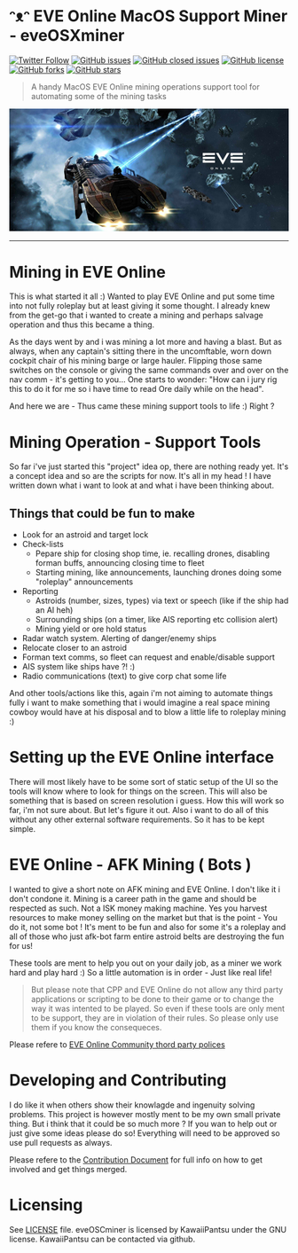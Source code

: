 # ᵔᴥᵔ EVE Online MacOS Support Miner - eveOSXminer
[![Twitter Follow](https://img.shields.io/twitter/follow/davidbl.svg?style=social&label=Follow)](https://twitter.com/davidbl) [![GitHub issues](https://img.shields.io/github/issues/kawaiipantsu/eveOSXminer.svg)](https://github.com/kawaiipantsu/eveOSXminer/issues) [![GitHub closed issues](https://img.shields.io/github/issues-closed/kawaiipantsu/eveOSXminer.svg)](https://github.com/kawaiipantsu/eveOSXminer/issues) [![GitHub license](https://img.shields.io/github/license/kawaiipantsu/eveOSXminer.svg)](https://github.com/kawaiipantsu/eveOSXminer/blob/master/LICENSE) [![GitHub forks](https://img.shields.io/github/forks/kawaiipantsu/eveOSXminer.svg)](https://github.com/kawaiipantsu/eveOSXminer/network) [![GitHub stars](https://img.shields.io/github/stars/kawaiipantsu/eveOSXminer.svg)](https://github.com/kawaiipantsu/eveOSXminer/stargazers)
> A handy MacOS EVE Online mining operations support tool for automating some of the mining tasks

![eveOSXminer](images/eve-online-mining.jpg)

---

# Mining in EVE Online

This is what started it all :) Wanted to play EVE Online and put some time into not fully roleplay but at least giving it some thought. I already knew from the get-go that i wanted to create a mining and perhaps salvage operation and thus this became a thing.

As the days went by and i was mining a lot more and having a blast. But as always, when any captain's sitting there in the uncomftable, worn down cockpit chair of his mining barge or large hauler. Flipping those same switches on the console or giving the same commands over and over on the nav comm - it's getting to you... One starts to wonder: "How can i jury rig this to do it for me so i have time to read Ore daily while on the head".

And here we are - Thus came these mining support tools to life :) Right ?

# Mining Operation - Support Tools

So far i've just started this "project" idea op, there are nothing ready yet. It's a concept idea and so are the scripts for now. It's all in my head ! I have written down what i want to look at and what i have been thinking about.

## Things that could be fun to make

- Look for an astroid and target lock
- Check-lists
  - Pepare ship for closing shop time, ie. recalling drones, disabling forman buffs, announcing closing time to fleet
  - Starting mining, like announcements, launching drones doing some "roleplay" announcements
- Reporting
  - Astroids (number, sizes, types) via text or speech (like if the ship had an AI heh)
  - Surrounding ships (on a timer, like AIS reporting etc collision alert)
  - Mining yield or ore hold status
- Radar watch system. Alerting of danger/enemy ships
- Relocate closer to an astroid
- Forman text comms, so fleet can request and enable/disable support
- AIS system like ships have ?! :)
- Radio communications (text) to give corp chat some life

And other tools/actions like this, again i'm not aiming to automate things fully i want to make something that i would imagine a real space mining cowboy would have at his disposal and to blow a little life to roleplay mining :)

# Setting up the EVE Online interface

There will most likely have to be some sort of static setup of the UI so the tools will know where to look for things on the screen. This will also be something that is based on screen resolution i guess. How this will work so far, i'm not sure about. But let's figure it out. Also i want to do all of this without any other external software requirements. So it has to be kept simple.

# EVE Online - AFK Mining ( Bots )

I wanted to give a short note on AFK mining and EVE Online. I don't like it i don't condone it. Mining is a career path in the game and should be respected as such. Not a ISK money making machine. Yes you harvest resources to make money selling on the market but that is the point - You do it, not some bot ! It's ment to be fun and also for some it's a roleplay and all of those who just afk-bot farm entire astroid belts are destroying the fun for us!

These tools are ment to help you out on your daily job, as a miner we work hard and play hard :) So a little automation is in order - Just like real life!

> But please note that CPP and EVE Online do not allow any third party applications or scripting to be done to their game or to change the way it was intented to be played. So even if these tools are only ment to be support, they are in violation of their rules. So please only use them if you know the consequeces.

Please refere to [EVE Online Community thord party polices](https://community.eveonline.com/support/policies/third-party-policies-en/)

# Developing and Contributing

I do like it when others show their knowlagde and ingenuity solving problems. This project is however mostly ment to be my own small private thing. But i think that it could be so much more ? If you wan to help out or just give some ideas please do so! Everything will need to be approved so use pull requests as always.

Please refere to the [Contribution Document](https://github.com/kawaiipantsu/eveOSXminer/blob/master/CONTRIBUTING.md) for full info on how to get involved and get things merged.

# Licensing

See [LICENSE](https://github.com/kawaiipantsu/eveOSXminer/blob/master/LICENSE) file. eveOSCminer is licensed by KawaiiPantsu under the GNU license. KawaiiPantsu can be contacted via github.

